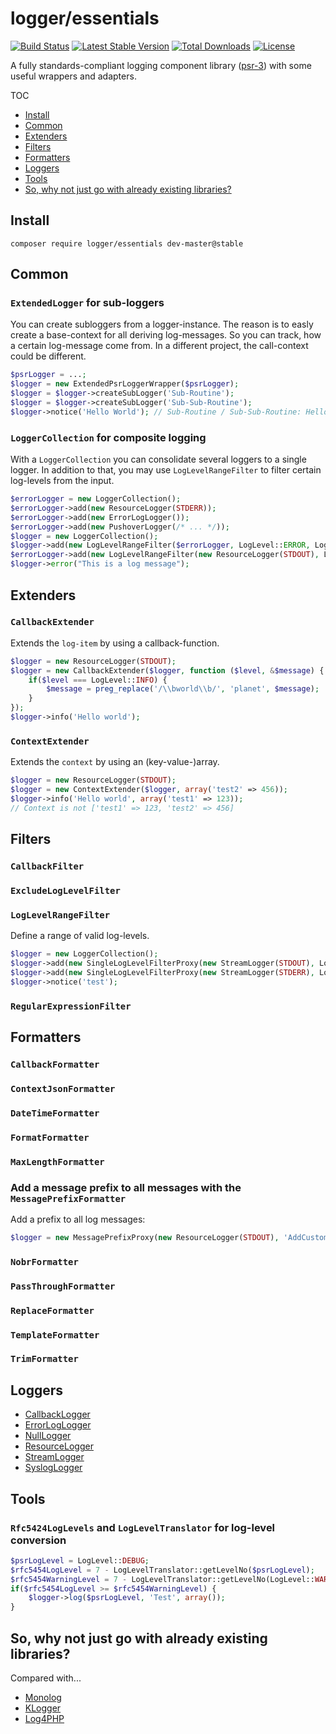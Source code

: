 logger/essentials
=====================
[![Build Status](https://travis-ci.org/LoggerEssentials/LoggerEssentials.svg?branch=master)](https://travis-ci.org/LoggerEssentials/LoggerEssentials) [![Latest Stable Version](https://poser.pugx.org/logger/essentials/version.svg)](https://packagist.org/packages/logger/essentials) [![Total Downloads](https://poser.pugx.org/logger/essentials/downloads.svg)](https://packagist.org/packages/logger/essentials) [![License](https://poser.pugx.org/logger/essentials/license.svg)](https://packagist.org/packages/logger/essentials)

A fully standards-compliant logging component library ([psr-3](http://www.php-fig.org/psr/psr-3/)) with some useful wrappers and adapters.

TOC

* [Install](#install)
* [Common](#common)
* [Extenders](#extenders)
* [Filters](#filters)
* [Formatters](#formatters)
* [Loggers](#loggers)
* [Tools](#tools)
* [So, why not just go with already existing libraries?](#so-why-not-just-go-with-already-existing-libraries)


## Install

`composer require logger/essentials dev-master@stable`


## Common

### `ExtendedLogger` for sub-loggers

You can create subloggers from a logger-instance. The reason is to easly create a base-context for all deriving log-messages. So you can track, how a certain log-message come from. In a different project, the call-context could be different.

```PHP
$psrLogger = ...;
$logger = new ExtendedPsrLoggerWrapper($psrLogger);
$logger = $logger->createSubLogger('Sub-Routine');
$logger = $logger->createSubLogger('Sub-Sub-Routine');
$logger->notice('Hello World'); // Sub-Routine / Sub-Sub-Routine: Hello World
```

### `LoggerCollection` for composite logging

With a `LoggerCollection` you can consolidate several loggers to a single logger. In addition to that, you may use `LogLevelRangeFilter` to filter certain log-levels from the input.  

```PHP
$errorLogger = new LoggerCollection();
$errorLogger->add(new ResourceLogger(STDERR));
$errorLogger->add(new ErrorLogLogger());
$errorLogger->add(new PushoverLogger(/* ... */));
$logger = new LoggerCollection();
$logger->add(new LogLevelRangeFilter($errorLogger, LogLevel::ERROR, LogLevel::EMERGENCY));
$errorLogger->add(new LogLevelRangeFilter(new ResourceLogger(STDOUT), LogLevel::INFO, LogLevel::WARNING));
$logger->error("This is a log message");
```


## Extenders

### `CallbackExtender` 

Extends the `log-item` by using a callback-function.

```PHP
$logger = new ResourceLogger(STDOUT);
$logger = new CallbackExtender($logger, function ($level, &$message) {
	if($level === LogLevel::INFO) {
		$message = preg_replace('/\\bworld\\b/', 'planet', $message);
	}
});
$logger->info('Hello world');
```

### `ContextExtender`
 
Extends the `context` by using an (key-value-)array.

```PHP
$logger = new ResourceLogger(STDOUT);
$logger = new ContextExtender($logger, array('test2' => 456));
$logger->info('Hello world', array('test1' => 123));
// Context is not ['test1' => 123, 'test2' => 456]
```


## Filters

### `CallbackFilter`

### `ExcludeLogLevelFilter`

### `LogLevelRangeFilter`

Define a range of valid log-levels.

```PHP
$logger = new LoggerCollection();
$logger->add(new SingleLogLevelFilterProxy(new StreamLogger(STDOUT), LogLevel::INFO, LogLevel::ERROR));
$logger->add(new SingleLogLevelFilterProxy(new StreamLogger(STDERR), LogLevel::ERROR, LogLevel::EMERGENCY));
$logger->notice('test');
```

### `RegularExpressionFilter`


## Formatters

### `CallbackFormatter`

### `ContextJsonFormatter`

### `DateTimeFormatter`

### `FormatFormatter`

### `MaxLengthFormatter`

### Add a message prefix to all messages with the `MessagePrefixFormatter`
Add a prefix to all log messages:

```PHP
$logger = new MessagePrefixProxy(new ResourceLogger(STDOUT), 'AddCustomer: ');
```

### `NobrFormatter`

### `PassThroughFormatter`

### `ReplaceFormatter`

### `TemplateFormatter`

### `TrimFormatter`


## Loggers

* [CallbackLogger](src/Loggers/CallbackLogger.php)
* [ErrorLogLogger](src/Loggers/ErrorLogLogger.php)
* [NullLogger](src/Loggers/NullLogger.php)
* [ResourceLogger](src/Loggers/ResourceLogger.php)
* [StreamLogger](src/Loggers/StreamLogger.php)
* [SyslogLogger](src/Loggers/SyslogLogger.php)


## Tools

### `Rfc5424LogLevels` and `LogLevelTranslator` for log-level conversion

```PHP
$psrLogLevel = LogLevel::DEBUG;
$rfc5454LogLevel = 7 - LogLevelTranslator::getLevelNo($psrLogLevel);
$rfc5454WarningLevel = 7 - LogLevelTranslator::getLevelNo(LogLevel::WARNING);
if($rfc5454LogLevel >= $rfc5454WarningLevel) {
	$logger->log($psrLogLevel, 'Test', array());
}
```

## So, why not just go with already existing libraries?
Compared with...

* [Monolog](doc/monolog.md)
* [KLogger](doc/klogger.md)
* [Log4PHP](doc/log4php.md)


